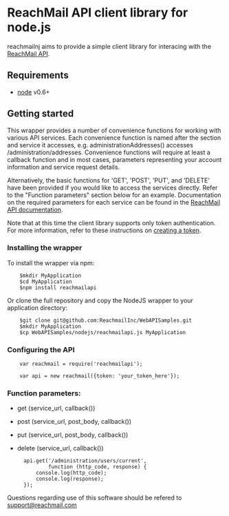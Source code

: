 ReachMail API client library for node.js
========================================

reachmailnj aims to provide a simple client library for interacing with the
[ReachMail API](https://services.reachmail.net/documentation).

## Requirements

- [node](http://nodejs.org/) v0.6+

## Getting started

This wrapper provides a number of convenience functions for working with
various API services. Each convenience function is named after the section and
service it accesses, e.g. administrationAddresses() accesses 
/administration/addresses. Convenience functions will require at least a 
callback function and in most cases, parameters representing your account
information and service request details. 

Alternatively, the basic functions for 'GET', 'POST', 'PUT', and 'DELETE' have
been provided if you would like to access the services directly. Refer to the
"Function parameters" section below for an example. Documentation on the
required parameters for each service can be found in the [ReachMail API documentation](https://services.reachmail.net).

Note that at this time the client library supports only token authentication.
For more information, refer to these instructions on [creating a token](http://reachmail.zendesk.com/entries/26267216-Setting-authorization-tokens).

### Installing the wrapper

To install the wrapper via npm:

        $mkdir MyApplication
        $cd MyApplication
        $npm install reachmailapi

Or clone the full repository and copy the NodeJS wrapper to your application 
directory:

        $git clone git@github.com:ReachmailInc/WebAPISamples.git
        $mkdir MyApplication
        $cp WebAPISamples/nodejs/reachmailapi.js MyApplication

### Configuring the API

        var reachmail = require('reachmailapi');

        var api = new reachmail({token: 'your_token_here'});

### Function parameters:

- get (service_url, callback())
- post (service_url, post_body, callback())
- put (service_url, post_body, callback())
- delete (service_url, callback())

        api.get('/administration/users/current', 
                function (http_code, response) {
            console.log(http_code);
            console.log(response);
        });

Questions regarding use of this software should be refered to
support@reachmail.com
